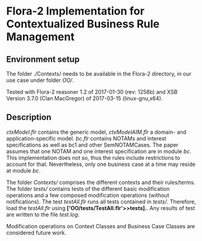 # Flora-2 Implementation for Contextualized Business Rule Management

## Environment setup
The folder ./Contexts/ needs to be available in the Flora-2 directory, in our use case under folder *OO/*.

Tested with Flora-2 reasoner 1.2 of 2017-01-30 (rev: 1258b) and XSB Version 3.7.0 (Clan MacGregor) of 2017-03-15 (linux-gnu,x64).

## Description
*ctxModel.flr* contains the generic model, *ctxModelAIM.flr* a domain- and application-specific model. *bc.flr* contains NOTAMs and interest specifications as well as bc1 and other SemNOTAMCases. The paper assumes that one NOTAM and one interest specification are in module *bc*. This implementation does not so, thus the rules include restrictions to account for that. Nevertheless, only one business case at a time may reside at module *bc*.

The folder *Contexts/* comprises the different contexts and their rules/terms. The folder *tests/* contains tests of the different basic modification operations and a few composed modification operations (without notifications). The test *testAll.flr* runs all tests contained in *tests/*. Therefore, load the *testAll.flr* using **['OO/tests/TestAll.flr'>>tests].**. Any results of test are written to the file *test.log*.

Modification operations on Context Classes and Business Case Classes are considered future work.